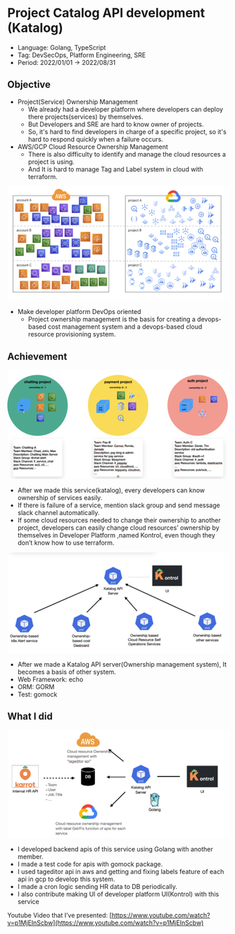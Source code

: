 # Project Catalog API development (Katalog)

- Language: Golang, TypeScript
- Tag: DevSecOps, Platform Engineering, SRE
- Period: 2022/01/01 → 2022/08/31

## Objective

- Project(Service) Ownership Management
  - We already had a developer platform where developers can deploy there projects(services) by themselves.
  - But Developers and SRE are hard to know owner of projects.
  - So, it's hard to find developers in charge of a specific project, so it's hard to respond quickly when a failure occurs.
- AWS/GCP Cloud Resource Ownership Management
  - There is also difficulty to identify and manage the cloud resources a project is using.
  - And It is hard to manage Tag and Label system in cloud with terraform.

![Untitled](./images/Untitled.png)

- Make developer platform DevOps oriented
  - Project ownership management is the basis for creating a devops-based cost management system and a devops-based cloud resource provisioning system.

## Achievement

![Untitled](./images/Untitled%201.png)

- After we made this service(katalog), every developers can know ownership of services easily.
- If there is failure of a service, mention slack group and send message slack channel automatically.
- If some cloud resources needed to change their ownership to another project, developers can easily change cloud resources’ ownership by themselves in Developer Platform ,named Kontrol, even though they don’t know how to use terraform.

![Untitled](./images/Untitled%202.png)

- After we made a Katalog API server(Ownership management system), It becomes a basis of other system.
- Web Framework: echo
- ORM: GORM
- Test: gomock

## What I did

![Untitled](./images/Untitled%203.png)

- I developed backend apis of this service using Golang with another member.
- I made a test code for apis with gomock package.
- I used tageditor api in aws and getting and fixing labels feature of each api in gcp to develop this system.
- I made a cron logic sending HR data to DB periodically.
- I also contribute making UI of developer platform UI(Kontrol) with this service

Youtube Video that I’ve presented: [https://www.youtube.com/watch?v=p1MjEInScbw](https://www.youtube.com/watch?v=p1MjEInScbw)
